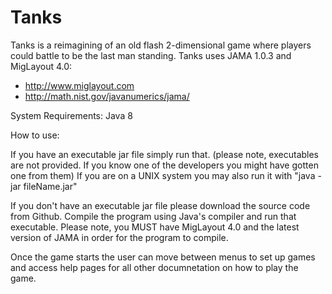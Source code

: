 # Tanks
Tanks is a reimagining of an old flash 2-dimensional game where players could battle to be the last man standing.
Tanks uses JAMA 1.0.3 and MigLayout 4.0:
* http://www.miglayout.com
* http://math.nist.gov/javanumerics/jama/

System Requirements: Java 8

How to use: 

If you have an executable jar file simply run that. (please note, executables are not provided. If you know one of the developers you might have gotten one from them) If you are on a UNIX system you may also run it with "java - jar fileName.jar"

If you don't have an executable jar file please download the source code from Github. Compile the program using Java's compiler and run that executable. Please note, you MUST have MigLayout 4.0 and the latest version of JAMA in order for the program to compile.

Once the game starts the user can move between menus to set up games and access help pages for all other documnetation on how to play the game.

